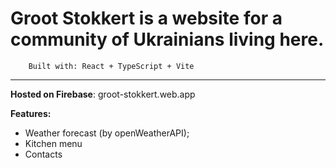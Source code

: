 # Groot Stokkert is a website for a community of Ukrainians living here.

```
    Built with: React + TypeScript + Vite
```

---

**Hosted on Firebase**: groot-stokkert.web.app

**Features:**

- Weather forecast (by openWeatherAPI);
- Kitchen menu
- Contacts
